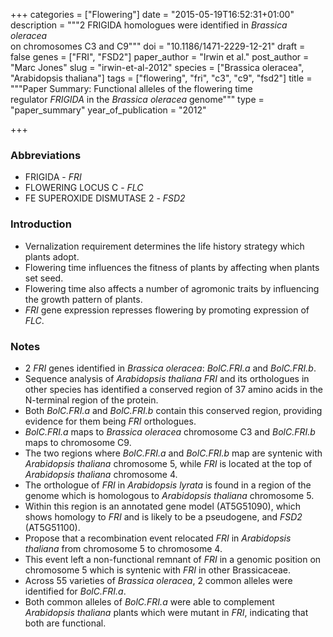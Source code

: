 +++
categories = ["Flowering"]
date = "2015-05-19T16:52:31+01:00"
description = """2 FRIGIDA homologues were identified in *Brassica oleracea* \
                 on chromosomes C3 and C9"""
doi = "10.1186/1471-2229-12-21"
draft = false
genes = ["FRI", "FSD2"]
paper_author = "Irwin et al."
post_author = "Marc Jones"
slug = "irwin-et-al-2012"
species = ["Brassica oleracea", "Arabidopsis thaliana"]
tags = ["flowering", "fri", "c3", "c9", "fsd2"]
title = """Paper Summary: Functional alleles of the flowering time \
           regulator *FRIGIDA* in the *Brassica oleracea* genome"""
type = "paper_summary"
year_of_publication = "2012"

+++

### Abbreviations

+ FRIGIDA - *FRI*
+ FLOWERING LOCUS C - *FLC*
+ FE SUPEROXIDE DISMUTASE 2 - *FSD2* 

### Introduction

+ Vernalization requirement determines the life history strategy which plants
  adopt.
+ Flowering time influences the fitness of plants by affecting when plants set
  seed.
+ Flowering time also affects a number of agromonic traits by influencing the
  growth pattern of plants.
+ *FRI* gene expression represses flowering by promoting expression of *FLC*.

### Notes

+ 2 *FRI* genes identified in *Brassica oleracea*: *BolC.FRI.a* and
  *BolC.FRI.b*.
+ Sequence analysis of *Arabidopsis thaliana* *FRI* and its orthologues in
  other species has identified a conserved region of 37 amino acids in the
  N-terminal region of the protein.
+ Both *BolC.FRI.a* and *BolC.FRI.b* contain this conserved region, providing
  evidence for them being *FRI* orthologues.
+ *BolC.FRI.a* maps to *Brassica oleracea* chromosome C3 and *BolC.FRI.b* maps
  to chromosome C9.
+ The two regions where *BolC.FRI.a* and *BolC.FRI.b* map are syntenic with
  *Arabidopsis thaliana* chromosome 5, while *FRI* is located at the top of
  *Arabidopsis thaliana* chromosome 4.
+ The orthologue of *FRI* in *Arabidopsis lyrata* is found in a region of the
  genome which is homologous to *Arabidopsis thaliana* chromosome 5.
+ Within this region is an annotated gene model (AT5G51090), which shows
  homology to *FRI* and is likely to be a pseudogene, and *FSD2* (AT5G51100).
+ Propose that a recombination event relocated *FRI* in *Arabidopsis thaliana*
  from chromosome 5 to chromosome 4.
+ This event left a non-functional remnant of *FRI* in a genomic position on
  chromosome 5 which is syntenic with *FRI* in other Brassicaceae.
+ Across 55 varieties of *Brassica oleracea*, 2 common alleles were identified
  for *BolC.FRI.a*.
+ Both common alleles of *BolC.FRI.a* were able to complement *Arabidopsis
  thaliana* plants which were mutant in *FRI*, indicating that both are
  functional.
